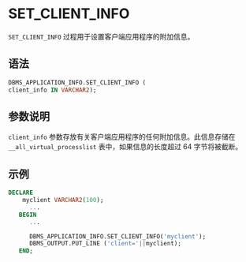# SET_CLIENT_INFO 

`SET_CLIENT_INFO` 过程用于设置客户端应用程序的附加信息。

## 语法 

```sql
DBMS_APPLICATION_INFO.SET_CLIENT_INFO (
client_info IN VARCHAR2);
```



## 参数说明 

`client_info` 参数存放有关客户端应用程序的任何附加信息。此信息存储在 `__all_virtual_processlist` 表中，如果信息的长度超过 64 字节将被截断。

## 示例 

```sql
DECLARE
    myclient VARCHAR2(100);
      ...
   BEGIN
      ...

      DBMS_APPLICATION_INFO.SET_CLIENT_INFO('myclient');
      DBMS_OUTPUT.PUT_LINE ('client='||myclient);
   END;  
```


